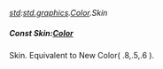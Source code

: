 _[std](../../modules/std/std-module.md):[std.graphics](../../modules/std/std-graphics.md).[Color](../../modules/std/std-graphics-color.md).Skin_
##### Const Skin:[Color](../../modules/std/std-graphics-color.md)
Skin. Equivalent to New Color( .8,.5,.6 ).

